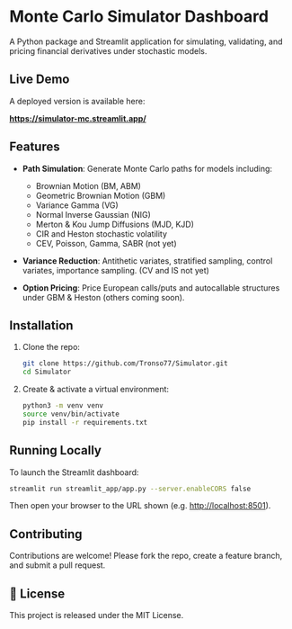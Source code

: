 # Monte Carlo Simulator Dashboard

A Python package and Streamlit application for simulating, validating, and pricing financial derivatives under stochastic models.

## Live Demo

A deployed version is available here:

**https://simulator-mc.streamlit.app/**


## Features

* **Path Simulation**: Generate Monte Carlo paths for models including:

  * Brownian Motion (BM, ABM)
  * Geometric Brownian Motion (GBM)
  * Variance Gamma (VG)
  * Normal Inverse Gaussian (NIG)
  * Merton & Kou Jump Diffusions (MJD, KJD)
  * CIR and Heston stochastic volatility
  * CEV, Poisson, Gamma, SABR (not yet)
* **Variance Reduction**: Antithetic variates, stratified sampling, control variates, importance sampling. (CV and IS not yet)
* **Option Pricing**: Price European calls/puts and autocallable structures under GBM & Heston (others coming soon).


## Installation

1. Clone the repo:

   ```bash
   git clone https://github.com/Tronso77/Simulator.git
   cd Simulator
   ```
2. Create & activate a virtual environment:

   ```bash
   python3 -m venv venv
   source venv/bin/activate
   pip install -r requirements.txt
   ```

##  Running Locally

To launch the Streamlit dashboard:

```bash
streamlit run streamlit_app/app.py --server.enableCORS false
```

Then open your browser to the URL shown (e.g. [http://localhost:8501](http://localhost:8501)).

##  Contributing

Contributions are welcome! Please fork the repo, create a feature branch, and submit a pull request.

## 📜 License

This project is released under the MIT License.
